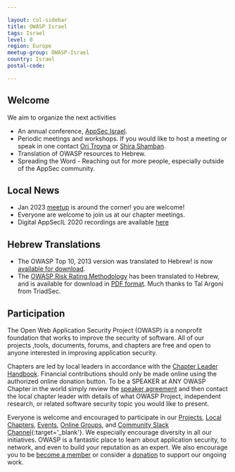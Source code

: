 ```yaml
---

layout: col-sidebar
title: OWASP Israel
tags: Israel
level: 0
region: Europe
meetup-group: OWASP-Israel
country: Israel
postal-code: 

---
```


<!--![logo](/assets/images/Owasp_Israel_logo.png "Owasp Israel")-->

## Welcome

  We aim to organize the next activities 
* An annual conference, [AppSec Israel](https://appsecil.org/).
* Periodic meetings and workshops. If you would like to host a meeting or speak in one contact [Ori Troyna](mailto:ori.troyna@owasp.org) or [Shira Shamban](mailto:shira.shamban@owasp.org).
* Translation of OWASP resources to Hebrew.
* Spreading the Word - Reaching out for more people, especially outside of the AppSec community.

## Local News
 
* Jan 2023 [meetup](https://www.meetup.com/OWASP-Israel/events/284071039/) is around the corner! you are welcome!
* Everyone are welcome to join us at our chapter meetings.
* Digital AppSecIL 2020 recordings are available [here](https://www.youtube.com/playlist?list=PLA4gj-PiNukcgk6vpXtfRXj4oq4uMAwEG)

## Hebrew Translations

* The OWASP Top 10, 2013 version was translated to Hebrew\!
is now [available for download](https://www.owasp.org/index.php/OWASP_Top10_Hebrew).
* The [OWASP Risk Rating Methodology](https://www.owasp.org/index.php/File:OWASP_Risk_Rating_Methodology-Hebrew.pdf)<!--, part of the [OWASP Testing Project](OWASP_Testing_Project ),--> has been translated to Hebrew, and is available for download in [PDF format](https://www.owasp.org/images/6/61/OWASP_Risk_Rating_Methodology-Hebrew.pdf). Much thanks to Tal Argoni from TriadSec.


## Participation
The Open Web Application Security Project (OWASP) is a nonprofit foundation that works to improve the security of software. All of our projects ,tools, documents, forums, and chapters are free and open to anyone interested in improving application security. 

Chapters are led by local leaders in accordance with the [Chapter Leader Handbook](https://owasp.org/www-policy/). Financial contributions should only be made online using the authorized online donation button. To be a SPEAKER at ANY OWASP Chapter in the world simply review the [speaker agreement](https://owasp.org/www-policy/) and then contact the local chapter leader with details of what OWASP Project, independent research, or related software security topic you would like to present.

Everyone is welcome and encouraged to participate in our [Projects](/projects), [Local Chapters](/chapters), [Events](/events), [Online Groups](https://groups.google.com/a/owasp.com/), and [Community Slack Channel](https://owasp.slack.com/){:target='_blank'}. We especially encourage diversity in all our initiatives. OWASP is a fantastic place to learn about application security, to network, and even to build your reputation as an expert. We also encourage you to be [become a member](/membership) or consider a [donation](/donate) to support our ongoing work.
